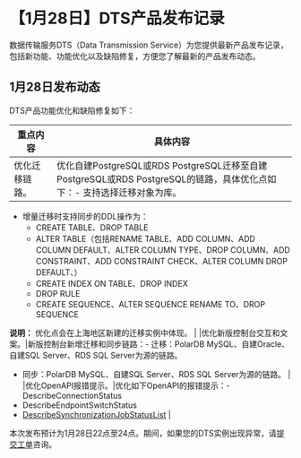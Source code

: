 # 【1月28日】DTS产品发布记录

数据传输服务DTS（Data Transmission Service）为您提供最新产品发布记录，包括新功能、功能优化以及缺陷修复，方便您了解最新的产品发布动态。

## 1月28日发布动态

DTS产品功能优化和缺陷修复如下：

|重点内容|具体内容|
|----|----|
|优化迁移链路。|优化自建PostgreSQL或RDS PostgreSQL迁移至自建PostgreSQL或RDS PostgreSQL的链路，具体优化点如下：-   支持选择迁移对象为库。
-   增量迁移时支持同步的DDL操作为：
    -   CREATE TABLE、DROP TABLE
    -   ALTER TABLE（包括RENAME TABLE、ADD COLUMN、ADD COLUMN DEFAULT、ALTER COLUMN TYPE、DROP COLUMN、ADD CONSTRAINT、ADD CONSTRAINT CHECK、ALTER COLUMN DROP DEFAULT、）
    -   CREATE INDEX ON TABLE、DROP INDEX
    -   DROP RULE
    -   CREATE SEQUENCE、ALTER SEQUENCE RENAME TO、DROP SEQUENCE

**说明：** 优化点会在上海地区新建的迁移实例中体现。 |
|优化新版控制台交互和文案。|新版控制台新增迁移和同步链路：-   迁移：PolarDB MySQL、自建Oracle、自建SQL Server、RDS SQL Server为源的链路。
-   同步：PolarDB MySQL、自建SQL Server、RDS SQL Server为源的链路。 |
|优化OpenAPI报错提示。|优化如下OpenAPI的报错提示：-   DescribeConnectionStatus
-   DescribeEndpointSwitchStatus
-   [DescribeSynchronizationJobStatusList](/cn.zh-CN/API参考/数据同步/查询一个或多个同步实例的状态.md) |

本次发布预计为1月28日22点至24点。期间，如果您的DTS实例出现异常，请[提交工单](https://selfservice.console.aliyun.com/ticket/category/redis/today)咨询。

